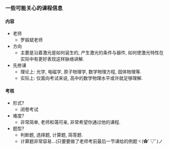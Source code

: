 ### 一些可能关心的课程信息

#### 内容

- 老师
  - 罗锻斌老师
- 方向
  - 主要是沿着激光是如何诞生的, 产生激光的条件与器件, 如何使激光特性在实际中有更好表现这样脉络讲解.
- 先修课
  - 理论上: 光学, 电磁学, 原子物理学, 数学物理方程, 固体物理等.
  - 实际上: 仅面向考试来说, 高中的数学物理水平或许就足够理解. 

#### 考核

- 形式?
  - 闭卷考试
- 难度?
  - 非常简单, 老师和蔼可亲, 非常希望你通过他的课程.
- 题型?
  - 判断题, 选择题, 计算题, 简答题.
  - 计算题非常容易...(只要要做了老师考前最后一节课给的例题ヾ(✿ﾟ▽ﾟ)ノ

#### 